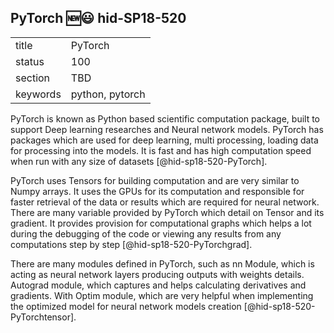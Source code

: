 ## PyTorch :new::smiley: hid-SP18-520


|          |         |
| -------- | ------- |
| title    | PyTorch |
| status   | 100      |
| section  | TBD     |
| keywords | python, pytorch     |


PyTorch is known as Python based scientific computation package, built to 
support Deep learning researches and Neural network models. PyTorch has 
packages which are used for deep learning, multi processing, loading 
data for processing into the models. It is fast and has high computation 
speed when run with any size of datasets [@hid-sp18-520-PyTorch]. 

PyTorch uses Tensors for building computation and are very similar to
Numpy arrays. It uses the GPUs for its computation and responsible for 
faster retrieval of the data or results which are required for neural 
network. There are many variable provided by PyTorch which detail on 
Tensor and its gradient. It provides provision for computational graphs 
which helps a lot during the debugging of the code or viewing any results 
from any computations step by step [@hid-sp18-520-PyTorchgrad].

There are many modules defined in PyTorch, such as nn Module, which is 
acting as neural network layers producing outputs with 
weights details. Autograd module, which captures and helps calculating 
derivatives and gradients. With Optim module, which are very helpful when 
implementing the optimized model for neural network models creation 
[@hid-sp18-520-PyTorchtensor].
